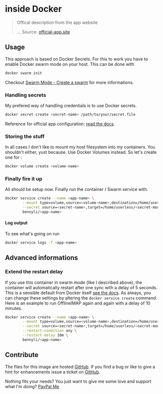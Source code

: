 # <APPNAME> inside Docker

> Offical description from the app website
>
> ...
Source: [official-app.site](http://www.official-app.site/)


## Usage

This approach is based on Docker Secrets. For this to work you have to enable Docker swarm mode on your host. This can be done with

```sh
docker swarm init
```


Checkout [Swarm Mode - Create a swarm](https://docs.docker.com/engine/swarm/swarm-mode/#create-a-swarm) for more informations.

### Handling secrets

My prefered way of handling credentials is to use Docker secrets. 

```sh
docker secret create <secret-name> /path/to/your/secret.file
```


Reference for official app configuration: [read the docs](http://www.official-app.site/docs).

### Storing the stuff

In all cases I don't like to mount my host filesystem into my containers. You shouldn't either, yust because. Use Docker Volumes instead. So let's create one for <APP-NAME-HERE>:

```sh
docker volume create <volume-name>
```


### Finally fire it up

All should be setup now. Finally run the <APP-NAME-HERE> container / Swarm service with.

```sh
docker service create --name <app-name> \
        --mount type=volume,source=<volume-name>,destination=/home/userless/<mountpoint> \
        --secret source=<secret-name>,target=/home/userless/<secret-mountpoint> \
        bennyli/<app-name>
```


#### Log output

To see what's going on run

```sh
docker service logs -f <app-name>
```


## Advanced informations

### Extend the restart delay

If you use this container in swarm mode (like I described above), the container will automatically restart after one sync with a delay of 5 seconds. This is a sensible default from Docker itself [see the docs](https://docs.docker.com/engine/reference/commandline/service_create/#options). As always, you can change these settings by altering the `docker service create` command. Here is an example to run OfflineIMAP again and again with a delay of 10 minutes.

```sh
docker service create --name <app-name> \
        --mount type=volume,source=<volume-name>,destination=/home/userless/<mountpoint> \
        --secret source=<secret-name>,target=/home/userless/<secret-mountpoint> \
        --restart-condition any \
        --restart-delay 10m \
        bennyli/<app-name>
```

## Contribute

The files for this image are hosted [GitHub](https://github.com/BennyLi/docker-apps/blob/master/apps/<app-name>/).
If you find a bug or like to give a hint for enhancements issue a ticket on [GitHub](https://github.com/BennyLi/docker-apps/issues).

Nothing fits your needs? You just want to give me some love and support what I'm doing? [PayPal Me](https://paypal.me/BennyLi)
